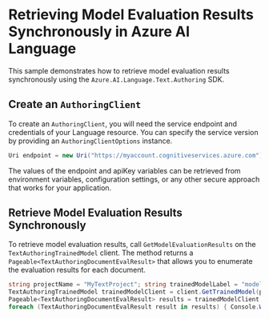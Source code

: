 # Retrieving Model Evaluation Results Synchronously in Azure AI Language

This sample demonstrates how to retrieve model evaluation results synchronously using the `Azure.AI.Language.Text.Authoring` SDK.

## Create an `AuthoringClient`

To create an `AuthoringClient`, you will need the service endpoint and credentials of your Language resource. You can specify the service version by providing an `AuthoringClientOptions` instance.

```C# Snippet:CreateTextAuthoringClientForSpecificApiVersion
Uri endpoint = new Uri("https://myaccount.cognitiveservices.azure.com"); AzureKeyCredential credential = new("your apikey"); TextAnalysisAuthoringClientOptions options = new TextAnalysisAuthoringClientOptions(TextAnalysisAuthoringClientOptions.ServiceVersion.V2024_11_15_Preview); TextAnalysisAuthoringClient client = new TextAnalysisAuthoringClient(endpoint, credential, options);
```

The values of the endpoint and apiKey variables can be retrieved from environment variables, configuration settings, or any other secure approach that works for your application.

## Retrieve Model Evaluation Results Synchronously

To retrieve model evaluation results, call `GetModelEvaluationResults` on the `TextAuthoringTrainedModel` client. The method returns a `Pageable<TextAuthoringDocumentEvalResult>` that allows you to enumerate the evaluation results for each document.

```C# Snippet:Sample9_TextAuthoring_GetModelEvaluationResults
string projectName = "MyTextProject"; string trainedModelLabel = "model1"; StringIndexType stringIndexType = StringIndexType.Utf16CodeUnit;
TextAuthoringTrainedModel trainedModelClient = client.GetTrainedModel(projectName, trainedModelLabel);
Pageable<TextAuthoringDocumentEvalResult> results = trainedModelClient.GetModelEvaluationResults( stringIndexType: stringIndexType );
foreach (TextAuthoringDocumentEvalResult result in results) { Console.WriteLine($"Document Location: {result.Location}"); Console.WriteLine($"Language: {result.Language}");
```
